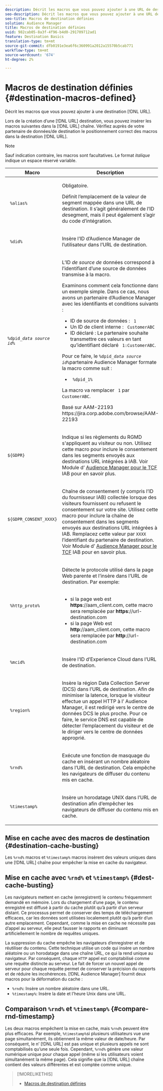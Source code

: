 ```yaml
---
description: Décrit les macros que vous pouvez ajouter à une URL de destination.
seo-description: Décrit les macros que vous pouvez ajouter à une URL de destination.
seo-title: Macros de destination définies
solution: Audience Manager
title: Macros de destination définies
uuid: 982cab05-8a3f-4f96-b4d0-291709712ad1
feature: Destination Basics
translation-type: tm+mt
source-git-commit: dfb0191e3ea6f6c360991a2012a15570b5cab771
workflow-type: tm+mt
source-wordcount: '674'
ht-degree: 2%

---
```



# Macros de destination définies {#destination-macros-defined}

Décrit les macros que vous pouvez ajouter à une destination [!DNL URL].

<!-- destination-macros.xml -->

Lors de la création d’une [!DNL URL] destination, vous pouvez insérer les macros suivantes dans la [!DNL URL] chaîne. Vérifiez auprès de votre partenaire de données/de destination le positionnement correct des macros dans la destination [!DNL URL].

>[!NOTE]
>
>Sauf indication contraire, les macros sont facultatives. Le format *italique* indique un espace réservé variable.

<table id="table_2C532EFB9DAE41B08714753EBD7DFB05"> 
 <thead> 
  <tr> 
   <th colname="col1" class="entry"> Macro </th> 
   <th colname="col2" class="entry"> Description </th> 
  </tr> 
 </thead>
 <tbody> 
  <tr> 
   <td colname="col1"> <p> <code> %alias%</code> </p> </td> 
   <td colname="col2"> <p>Obligatoire. </p> <p>Définit l’emplacement de la valeur de segment mappée dans une URL de destination. Il s’agit généralement de l’ID <i>de</i>segment, mais il peut également s’agir du code d’intégration. </p> </td> 
  </tr> 
  <tr> 
   <td colname="col1"> <p> <code> %did%</code> </p> </td> 
   <td colname="col2"> <p>Insère l’ID <span class="keyword"> d’Audience Manager</span> de l’utilisateur dans l’URL de destination. </p> </td> 
  </tr> 
  <tr> 
   <td colname="col1"> <p> <code>%dpid_<i>data source id</i>%</code> </p> </td> 
   <td colname="col2"> <p>L’ID <i>de source de</i> données correspond à l’identifiant d’une source de données transmise à la macro. </p> <p>Examinons comment cela fonctionne dans un exemple simple. Dans ce cas, nous avons un partenaire <span class="keyword"> d’Audience Manager</span> avec les identifiants et conditions suivants : </p> 
    <ul id="ul_697508B437EB4090B121AFA5D519AFBE"> 
     <li id="li_32D9F72A7D1543A892DC7E1529E98A96">ID de source de données : <code> 1</code> </li> 
     <li id="li_099F5B63D2244B5AADA9B26CB6152E6B">Un ID de client interne : <code> CustomerABC</code> </li> 
     <li id="li_0D9FE501C16444DDB388C8E934E5A8C6">ID déclaré : Le partenaire souhaite transmettre ces valeurs en tant qu’identifiant déclaré <code> 1:CustomerABC</code>. </li> 
    </ul> <p>Pour ce faire, le <code>%dpid_<i>data source id</i>%</code>partenaire <span class="keyword"> Audience Manager</span> formate la macro comme suit : </p> 
    <ul class="simplelist"> 
     <li> <code> %dpid_1%</code> </li> 
    </ul> <p>La macro va remplacer <code> 1</code> par <code> CustomerABC</code>. </p> <p> 
     <draft-comment>
       Basé sur AAM-22193 https://jira.corp.adobe.com/browse/AAM-22193 
     </draft-comment> </p> </td> 
  </tr> 
  <tr>
    <td><p><code>${GDPR}</code></p></td>
    <td><p>Indique si les règlements du RGMD s'appliquent au visiteur ou non. Utilisez cette macro pour inclure le consentement dans les segments envoyés aux destinations URL intégrées à IAB. Voir Module d’ <a href="../../overview/data-security-and-privacy/aam-iab-plugin.md">Audience Manager pour le TCF</a> IAB pour en savoir plus.</p></td>
  </tr>
   <tr>
    <td><code>${GDPR_CONSENT_XXXX}</code></p></td>
    <td><p>Chaîne de consentement (y compris l’ID du fournisseur IAB) collectée lorsque des visiteurs fournissent ou refusent le consentement sur votre site. Utilisez cette macro pour inclure la chaîne de consentement dans les segments envoyés aux destinations URL intégrées à IAB. Remplacez cette valeur par <code>XXXX</code> l’identifiant du partenaire de destination. Voir Module d’ <a href="../../overview/data-security-and-privacy/aam-iab-plugin.md">Audience Manager pour le TCF</a> IAB pour en savoir plus. </p></td>
  </tr>
  <tr> 
   <td colname="col1"> <p><code> %http_proto%</code> </p> </td> 
   <td colname="col2"> <p>Détecte le protocole utilisé dans la page Web parente et l’insère dans l’URL de destination. Par exemple:
     <br> 
     <ul id="ul_026F56EC46E94D9EB1153557C0F65325"> 
      <li id="li_B41EF140CC274CB68FE7213DD8B908C0">si la page web est <b>https</b>://aam_client.com, cette macro sera remplacée par <b>https</b>://url-destination.com </li> 
      <li id="li_BDCD6EA69B004A92BA6981952341BD77">si la page Web est <b>http</b>://aam_client.com, cette macro sera remplacée par <b>http</b>://url-destination.com </li> 
     </ul> </p> </td> 
  </tr> 
  <tr> 
   <td colname="col1"> <p><code> %mcid%</code> </p> </td> 
   <td colname="col2"> <p>Insère l’ID <span class="keyword"> d’Experience Cloud</span> dans l’URL de destination. </p> </td> 
  </tr> 
  <tr> 
   <td colname="col1"> <p><code> %region%</code> </p> </td> 
   <td colname="col2"> <p>Insère la région <span class="wintitle"> Data Collection Server (DCS)</span> dans l’URL de destination. Afin de minimiser la latence, lorsque le visiteur effectue un appel HTTP à l’ <span class="keyword"> Audience Manager</span>, il est redirigé vers le centre de données <span class="wintitle"> DCS</span> le plus proche. Pour ce faire, le service DNS est capable de détecter l’emplacement du visiteur et de le diriger vers le centre de données approprié. </p> </td> 
  </tr> 
  <tr> 
   <td colname="col1"> <p> <code> %rnd%</code> </p> </td> 
   <td colname="col2"> <p>Exécute une fonction de masquage du cache en insérant un nombre aléatoire dans l’URL de destination. Cela empêche les navigateurs de diffuser du contenu mis en cache. </p> </td> 
  </tr> 
  <tr> 
   <td colname="col1"> <p> <code> %timestamp%</code> </p> </td> 
   <td colname="col2"> <p>Insère un horodatage UNIX dans l’URL de destination afin d’empêcher les navigateurs de diffuser du contenu mis en cache. </p> </td> 
  </tr> 
 </tbody> 
</table>

## Mise en cache avec des macros de destination {#destination-cache-busting}

Les `%rnd%` macros et `%timestamp%` macros insèrent des valeurs uniques dans une [!DNL URL] chaîne pour empêcher la mise en cache du navigateur.

## Mise en cache avec `%rnd%` et `%timestamp%` {#dest-cache-busting}

<!-- c_dest_cache_busting.xml -->

Les navigateurs mettent en cache (enregistrent) le contenu fréquemment demandé en mémoire. Lors du chargement d’une page, le contenu enregistré est diffusé à partir du cache plutôt qu’à partir d’un serveur distant. Ce processus permet de conserver des temps de téléchargement efficaces, car les données sont utilisées localement plutôt qu’à partir d’un autre emplacement. Cependant, comme la mise en cache ne nécessite pas d’appel au serveur, elle peut fausser le rapports en diminuant artificiellement le nombre de requêtes uniques.

La suppression du cache empêche les navigateurs d’enregistrer et de réutiliser du contenu. Cette technique utilise un code qui insère un nombre aléatoire ou un horodatage dans une chaîne URL, ce qui la rend unique au navigateur. Par conséquent, chaque `HTTP` appel est comptabilisé comme une requête distincte au serveur. Le fait de forcer un nouvel appel de serveur pour chaque requête permet de conserver la précision du rapports et de réduire les incohérences. [!DNL Audience Manager] fournit deux macros pour la déformation du cache :

* `%rnd%`: Insère un nombre aléatoire dans une URL.
* `%timestamp%`: Insère la date et l’heure Unix dans une URL.

## Comparaison `%rnd%` et `%timestamp%` {#compare-rnd-timestamp}

Les deux macros empêchent la mise en cache, mais `%rnd%` peuvent être plus efficaces. Par exemple, `%timestamp%`si plusieurs utilisateurs vue une page simultanément, ils obtiennent la même valeur de date/heure. Par conséquent, le n’ [!DNL URL] est pas unique et plusieurs appels ne sont comptabilisés qu’une seule fois. Cependant, `%rnd%` génère une valeur numérique unique pour chaque appel (même si les utilisateurs voient simultanément la même page). Cela signifie que la [!DNL URL] chaîne contient des valeurs différentes et est comptée comme unique.

>[!MORELIKETHIS]
>
>* [Macros de destination définies](../../features/destinations/destination-macros.md#destination-macros-defined)
